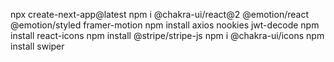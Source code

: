 npx create-next-app@latest
npm i @chakra-ui/react@2 @emotion/react @emotion/styled framer-motion
npm install axios nookies jwt-decode
npm install react-icons
npm install @stripe/stripe-js
npm i @chakra-ui/icons
npm install swiper